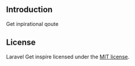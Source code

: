 

## Introduction

Get inpirational qoute



## License

Laravel Get inspire licensed under the [MIT license](LICENSE.md).
